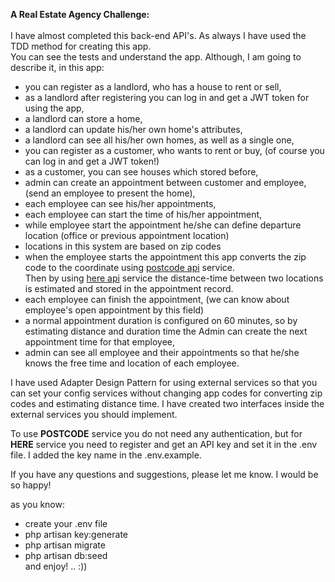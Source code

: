 **A Real Estate Agency Challenge:** <br/><br/>
I have almost completed this back-end API's. As always I have used the TDD method for creating this app.<br/> You can see the tests and understand the app. Although, I am going to describe it, in this app:<br/>
- you can register as a landlord, who has a house to rent or sell,
- as a landlord after registering you can log in and get a JWT token for using the app,
- a landlord can store a home,
- a landlord can update his/her own home's attributes,
- a landlord can see all his/her own homes, as well as a single one,
- you can register as a customer, who wants to rent or buy, (of course you can log in and get a JWT token!)
- as a customer, you can see houses which stored before,
- admin can create an appointment between customer and employee, (send an employee to present the home),
- each employee can see his/her appointments,
- each employee can start the time of his/her appointment,
- while employee start the appointment he/she can define departure location (office or previous appointment location)
- locations in this system are based on zip codes
- when the employee starts the appointment this app converts the zip code to the coordinate using [postcode api](https://postcodes.io/) service. <br/>
    Then by using [here api](https://www.here.com/) service the distance-time between two locations is estimated and stored in the appointment record.
- each employee can finish the appointment, (we can know about employee's open appointment by this field)
- a normal appointment duration is configured on 60 minutes, so by estimating distance and duration time the Admin can create the next appointment time for that employee,
- admin can see all employee and their appointments so that he/she knows the free time and location of each employee.

I have used Adapter Design Pattern for using external services so that you can set your config services without changing app codes for converting zip codes and estimating distance time. I have created two interfaces inside the external services you should implement.

To use **POSTCODE** service you do not need any authentication, but for **HERE** service you need to register and get an API key and set it in the .env file. I added the key name in the .env.example.

If you have any questions and suggestions, please let me know. I would be so happy! 

as you know:<br/>
- create your .env file 
- php artisan key:generate
- php artisan migrate
- php artisan db:seed<br/>
and enjoy! .. :))
